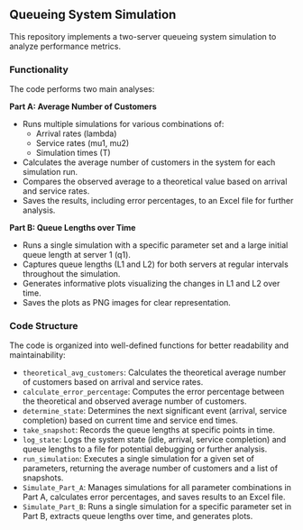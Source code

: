 
## Queueing System Simulation

This repository implements a two-server queueing system simulation to analyze performance metrics.

### Functionality

The code performs two main analyses:

**Part A:  Average Number of Customers**

-   Runs multiple simulations for various combinations of:
    -   Arrival rates (lambda)
    -   Service rates (mu1, mu2)
    -   Simulation times (T)
-   Calculates the average number of customers in the system for each simulation run.
-   Compares the observed average to a theoretical value based on arrival and service rates.
-   Saves the results, including error percentages, to an Excel file for further analysis.

**Part B: Queue Lengths over Time**

-   Runs a single simulation with a specific parameter set and a large initial queue length at server 1 (q1).
-   Captures queue lengths (L1 and L2) for both servers at regular intervals throughout the simulation.
-   Generates informative plots visualizing the changes in L1 and L2 over time.
-   Saves the plots as PNG images for clear representation.

### Code Structure

The code is organized into well-defined functions for better readability and maintainability:

-   `theoretical_avg_customers`: Calculates the theoretical average number of customers based on arrival and service rates.
-   `calculate_error_percentage`: Computes the error percentage between the theoretical and observed average number of customers.
-   `determine_state`: Determines the next significant event (arrival, service completion) based on current time and service end times.
-   `take_snapshot`: Records the queue lengths at specific points in time.
-   `log_state`: Logs the system state (idle, arrival, service completion) and queue lengths to a file for potential debugging or further analysis.
-   `run_simulation`: Executes a single simulation for a given set of parameters, returning the average number of customers and a list of snapshots.
-   `Simulate_Part_A`: Manages simulations for all parameter combinations in Part A, calculates error percentages, and saves results to an Excel file.
-   `Simulate_Part_B`: Runs a single simulation for a specific parameter set in Part B, extracts queue lengths over time, and generates plots.
